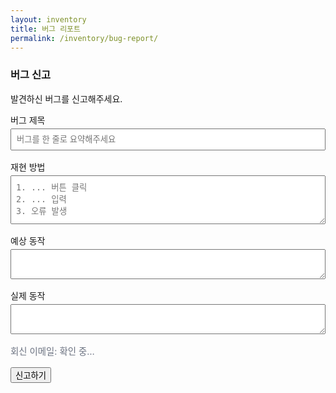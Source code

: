 ```yaml
---
layout: inventory
title: 버그 리포트
permalink: /inventory/bug-report/
---
```


### 버그 신고

발견하신 버그를 신고해주세요.

<form id="bug-form" action="https://formsubmit.co/captain@goolzy.com" method="POST" style="max-width:600px;">
  <input type="hidden" name="_template" value="table">
  <input type="hidden" name="_subject" id="bug_subject" value="[버그 리포트] 제출">
  <input type="hidden" name="Category" value="버그 리포트">
  <input type="hidden" name="_next" value="{{ '/inventory/bug-report/?success=1' | absolute_url }}">
  <input type="hidden" name="_captcha" value="false">
  <input type="text" name="website" style="display:none" tabindex="-1" autocomplete="off">
  <label style="display:block; margin-bottom:1rem;">
    버그 제목
    <input type="text" name="Title" id="bug_title" required style="width:100%; padding:.5rem; margin-top:.25rem;" placeholder="버그를 한 줄로 요약해주세요">
  </label>
  
  <label style="display:block; margin-bottom:1rem;">
    재현 방법
    <textarea name="Steps_to_Reproduce" required rows="4" style="width:100%; padding:.5rem; margin-top:.25rem;" placeholder="1. ... 버튼 클릭&#10;2. ... 입력&#10;3. 오류 발생"></textarea>
  </label>
  
  <label style="display:block; margin-bottom:1rem;">
    예상 동작
    <textarea name="Expected_Behavior" required rows="2" style="width:100%; padding:.5rem; margin-top:.25rem;"></textarea>
  </label>
  
  <label style="display:block; margin-bottom:1rem;">
    실제 동작
    <textarea name="Actual_Behavior" required rows="2" style="width:100%; padding:.5rem; margin-top:.25rem;"></textarea>
  </label>
  <input type="hidden" name="Email" value="">
  <input type="hidden" name="_replyto" value="">
  <div class="muted" id="bug-email-hint" style="margin:.5rem 0 1rem;">회신 이메일: <span id="bug-email-value">확인 중…</span></div>
  <input type="hidden" name="uid" value="">
  
  <button class="btn" type="submit">신고하기</button>
</form>

<div id="bug-status" class="notice" style="display:none;"></div>

<script>
(function(){
  try {
    var p = new URLSearchParams(window.location.search);
    if (p.get('success') === '1') {
      var box = document.getElementById('bug-status');
      box.style.display = 'block';
      box.textContent = '감사합니다! 버그 리포트가 전송되었습니다.';
    }
  } catch(e){}
  function updateSubject(){
    var t = document.getElementById('bug_title').value || '제목 미입력';
    document.getElementById('bug_subject').value = '[버그 리포트] ' + t;
  }
  var form = document.getElementById('bug-form');
  try { form.addEventListener('input', updateSubject); } catch(e){}
  // Autofill from AuthBridge (email, uid)
  try {
    var form = document.getElementById('bug-form');
    var emailInput = form.querySelector('input[name="Email"]');
    var replyToInput = form.querySelector('input[name="_replyto"]');
    var uidInput = form.querySelector('input[name="uid"]');
    var emailText = document.getElementById('bug-email-value');
    if (window.AuthBridge) {
      var user = AuthBridge.currentUser && AuthBridge.currentUser();
      if (user && user.email) {
        emailInput.value = user.email;
        if (replyToInput) replyToInput.value = user.email;
        if (emailText) emailText.textContent = user.email;
      } else {
        if (emailText) emailText.textContent = '알 수 없음';
      }
      if (user && user.uid && uidInput) { uidInput.value = user.uid; }
      AuthBridge.onChange(function(u){
        if (u && u.email) {
          emailInput.value = u.email;
          if (replyToInput) replyToInput.value = u.email;
          if (emailText) emailText.textContent = u.email;
        } else {
          emailInput.value = '';
          if (replyToInput) replyToInput.value = '';
          if (emailText) emailText.textContent = '알 수 없음';
        }
        if (uidInput) uidInput.value = (u && u.uid) ? u.uid : '';
      });
    }
  } catch(e){}
  // AJAX submit with timeout and fallback
  try {
    form.addEventListener('submit', function(e){
      try { e.preventDefault(); } catch(_){}
      var status = document.getElementById('bug-status');
      if (status) { status.style.display='block'; status.textContent='보내는 중…'; }
      var btn = form.querySelector('button[type="submit"]');
      if (btn) { btn.disabled = true; btn.classList.add('loading'); }
      // Ensure hidden _replyto mirrors Email BEFORE building FormData
      try {
        var emailInput2 = form.querySelector('input[name="Email"]');
        var replyToInput2 = form.querySelector('input[name="_replyto"]');
        if (emailInput2 && replyToInput2) replyToInput2.value = emailInput2.value || '';
      } catch(_){ }
      var fd = new FormData(form);
      var ctrl = (window.AbortController) ? new AbortController() : null;
      var to = setTimeout(function(){ try { ctrl && ctrl.abort(); } catch(_){} }, 12000);
      fetch('https://formsubmit.co/ajax/captain@goolzy.com', {
        method: 'POST',
        body: fd,
        headers: { 'Accept': 'application/json' },
        signal: ctrl ? ctrl.signal : undefined
      }).then(function(res){
        if (!res.ok) throw new Error('FORM_SUBMIT_FAILED:' + res.status);
        return res.json();
      }).then(function(){
        if (status) { status.style.display='block'; status.textContent='감사합니다! 버그 리포트가 전송되었습니다.'; }
        try { form.reset(); } catch(_){ }
      }).catch(function(err){
        var msg = '전송에 실패했습니다. 잠시 후 다시 시도해 주세요.';
        if (String(err).indexOf('403')>=0 || String(err).indexOf('401')>=0 || String(err).indexOf('422')>=0) {
          msg += ' 수신자 이메일 인증이 완료되지 않았을 수 있습니다. 관리자는 formsubmit.co 확인 메일(스팸함 포함)을 승인해 주세요.';
        }
        if (status) { status.style.display='block'; status.textContent = msg + ' (표준 제출로 재시도합니다)'; }
        // Fallback: submit in the same tab
        try { form.removeAttribute('target'); form.submit(); } catch(_){ }
      }).finally(function(){ if (btn) { btn.disabled=false; btn.classList.remove('loading'); } });
    });
  } catch(e){}
})();
</script>

<style>
.notice { background: #eefcf7; border:1px solid #c9f1e6; padding:0.75rem 1rem; border-radius: 8px; margin-top: 1rem; }
.muted { color:#6b7280; font-size:.9rem; }
</style>
